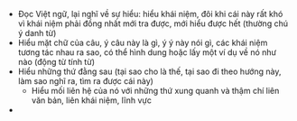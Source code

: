 - Đọc Việt ngữ, lại nghĩ về sự hiểu: hiểu khái niệm, đôi khi cái này rất khó vì khái niệm phải đồng nhất mới tra được, mới hiểu được hết (thường chú ý danh từ)
- Hiểu mặt chữ của câu, ý câu này là gì, ý ý này nói gì, các khái niệm tương tác nhau ra sao, có thể hình dung hoặc lấy một ví dụ về nó như nào (động từ tính từ)
- Hiểu những thứ đằng sau (tại sao cho là thế, tại sao đi theo hướng này, làm sao nghĩ ra, tìm ra được cái này)
	- Hiểu mối liên hệ của nó với những thứ xung quanh và thậm chí liên văn bản, liên khái niệm, lĩnh vực
-